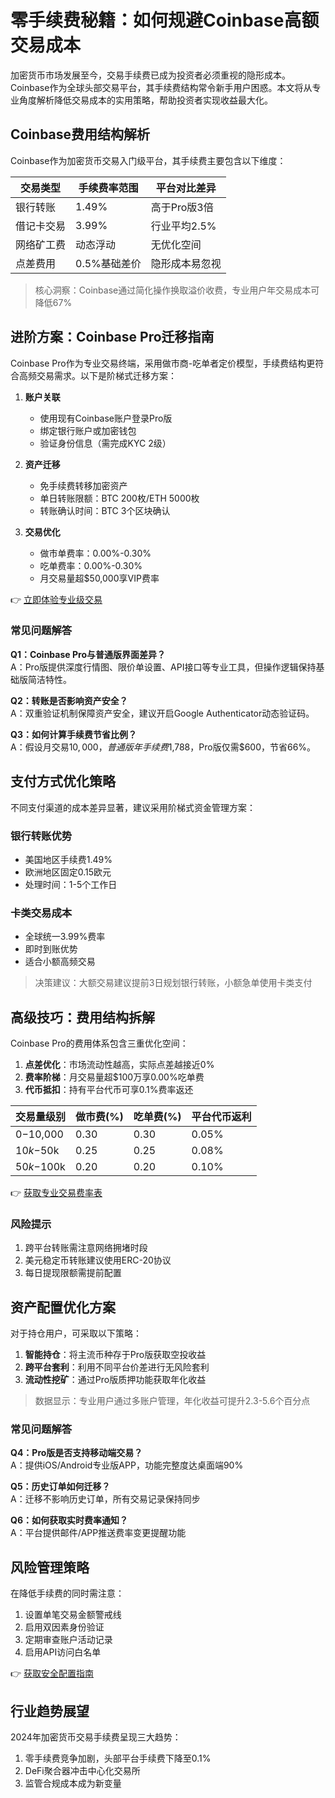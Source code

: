 # 零手续费秘籍：如何规避Coinbase高额交易成本

加密货币市场发展至今，交易手续费已成为投资者必须重视的隐形成本。Coinbase作为全球头部交易平台，其手续费结构常令新手用户困惑。本文将从专业角度解析降低交易成本的实用策略，帮助投资者实现收益最大化。

## Coinbase费用结构解析

Coinbase作为加密货币交易入门级平台，其手续费主要包含以下维度：

| 交易类型       | 手续费率范围 | 平台对比差异 |
|----------------|--------------|--------------|
| 银行转账       | 1.49%        | 高于Pro版3倍 |
| 借记卡交易     | 3.99%        | 行业平均2.5% |
| 网络矿工费     | 动态浮动     | 无优化空间   |
| 点差费用       | 0.5%基础差价 | 隐形成本易忽视 |

> 核心洞察：Coinbase通过简化操作换取溢价收费，专业用户年交易成本可降低67%

## 进阶方案：Coinbase Pro迁移指南

Coinbase Pro作为专业交易终端，采用做市商-吃单者定价模型，手续费结构更符合高频交易需求。以下是阶梯式迁移方案：

1. **账户关联**
   - 使用现有Coinbase账户登录Pro版
   - 绑定银行账户或加密钱包
   - 验证身份信息（需完成KYC 2级）

2. **资产迁移**
   - 免手续费转移加密资产
   - 单日转账限额：BTC 200枚/ETH 5000枚
   - 转账确认时间：BTC 3个区块确认

3. **交易优化**
   - 做市单费率：0.00%-0.30%
   - 吃单费率：0.00%-0.30%
   - 月交易量超$50,000享VIP费率

👉 [立即体验专业级交易](https://bit.ly/okx_welcome)

### 常见问题解答

**Q1：Coinbase Pro与普通版界面差异？**  
A：Pro版提供深度行情图、限价单设置、API接口等专业工具，但操作逻辑保持基础版简洁特性。

**Q2：转账是否影响资产安全？**  
A：双重验证机制保障资产安全，建议开启Google Authenticator动态验证码。

**Q3：如何计算手续费节省比例？**  
A：假设月交易$10,000，普通版年手续费$1,788，Pro版仅需$600，节省66%。

## 支付方式优化策略

不同支付渠道的成本差异显著，建议采用阶梯式资金管理方案：

### 银行转账优势
- 美国地区手续费1.49%
- 欧洲地区固定0.15欧元
- 处理时间：1-5个工作日

### 卡类交易成本
- 全球统一3.99%费率
- 即时到账优势
- 适合小额高频交易

> 决策建议：大额交易建议提前3日规划银行转账，小额急单使用卡类支付

## 高级技巧：费用结构拆解

Coinbase Pro的费用体系包含三重优化空间：
1. **点差优化**：市场流动性越高，实际点差越接近0%
2. **费率阶梯**：月交易量超$100万享0.00%吃单费
3. **代币抵扣**：持有平台代币可享0.1%费率返还

| 交易量级别   | 做市费(%) | 吃单费(%) | 平台代币返利 |
|--------------|-----------|-----------|--------------|
| $0-$10,000   | 0.30      | 0.30      | 0.05%        |
| $10k-$50k    | 0.25      | 0.25      | 0.08%        |
| $50k-$100k   | 0.20      | 0.20      | 0.10%        |

👉 [获取专业交易费率表](https://bit.ly/okx_welcome)

### 风险提示

1. 跨平台转账需注意网络拥堵时段
2. 美元稳定币转账建议使用ERC-20协议
3. 每日提现限额需提前配置

## 资产配置优化方案

对于持仓用户，可采取以下策略：
1. **智能持仓**：将主流币种存于Pro版获取空投收益
2. **跨平台套利**：利用不同平台价差进行无风险套利
3. **流动性挖矿**：通过Pro版质押功能获取年化收益

> 数据显示：专业用户通过多账户管理，年化收益可提升2.3-5.6个百分点

### 常见问题解答

**Q4：Pro版是否支持移动端交易？**  
A：提供iOS/Android专业版APP，功能完整度达桌面端90%

**Q5：历史订单如何迁移？**  
A：迁移不影响历史订单，所有交易记录保持同步

**Q6：如何获取实时费率通知？**  
A：平台提供邮件/APP推送费率变更提醒功能

## 风险管理策略

在降低手续费的同时需注意：
1. 设置单笔交易金额警戒线
2. 启用双因素身份验证
3. 定期审查账户活动记录
4. 启用API访问白名单

👉 [获取安全配置指南](https://bit.ly/okx_welcome)

## 行业趋势展望

2024年加密货币交易手续费呈现三大趋势：
1. 零手续费竞争加剧，头部平台手续费下降至0.1%
2. DeFi聚合器冲击中心化交易所
3. 监管合规成本成为新变量
